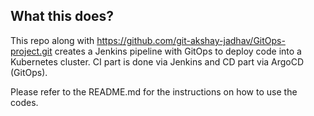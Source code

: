 ## What this does?
This repo along with https://github.com/git-akshay-jadhav/GitOps-project.git creates a Jenkins pipeline with GitOps to deploy code into a Kubernetes cluster. CI part is done via Jenkins and CD part via ArgoCD (GitOps).


Please refer to the README.md for the instructions on how to use the codes.
